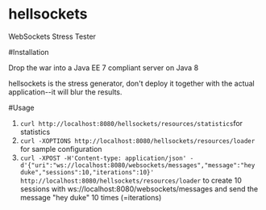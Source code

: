 # hellsockets
WebSockets Stress Tester


#Installation

Drop the war into a Java EE 7 compliant server on Java 8

hellsockets is the stress generator, don't deploy it together with the actual application--it will blur the results.

#Usage

1. `curl http://localhost:8080/hellsockets/resources/statistics`for statistics
2.  `curl -XOPTIONS http://localhost:8080/hellsockets/resources/loader` for sample configuration
3.  `curl -XPOST -H'Content-type: application/json' -d'{"uri":"ws://localhost:8080/websockets/messages","message":"hey duke","sessions":10,"iterations":10}' http://localhost:8080/hellsockets/resources/loader` to create 10 sessions with  ws://localhost:8080/websockets/messages and send the message "hey duke" 10 times (=iterations)
